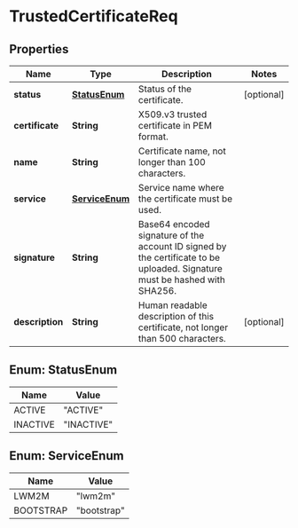 
# TrustedCertificateReq

## Properties
Name | Type | Description | Notes
------------ | ------------- | ------------- | -------------
**status** | [**StatusEnum**](#StatusEnum) | Status of the certificate. |  [optional]
**certificate** | **String** | X509.v3 trusted certificate in PEM format. | 
**name** | **String** | Certificate name, not longer than 100 characters. | 
**service** | [**ServiceEnum**](#ServiceEnum) | Service name where the certificate must be used. | 
**signature** | **String** | Base64 encoded signature of the account ID signed by the certificate to be uploaded. Signature must be hashed with SHA256. | 
**description** | **String** | Human readable description of this certificate, not longer than 500 characters. |  [optional]


<a name="StatusEnum"></a>
## Enum: StatusEnum
Name | Value
---- | -----
ACTIVE | &quot;ACTIVE&quot;
INACTIVE | &quot;INACTIVE&quot;


<a name="ServiceEnum"></a>
## Enum: ServiceEnum
Name | Value
---- | -----
LWM2M | &quot;lwm2m&quot;
BOOTSTRAP | &quot;bootstrap&quot;




